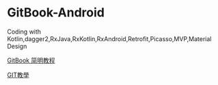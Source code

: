 # GitBook-Android

Coding with Kotlin,dagger2,RxJava,RxKotlin,RxAndroid,Retrofit,Picasso,MVP,Material Design

[GitBook 简明教程](http://www.chengweiyang.cn/gitbook/)

[GIT教學](https://www.gitbook.com/book/kingofamani/git-teach/details)